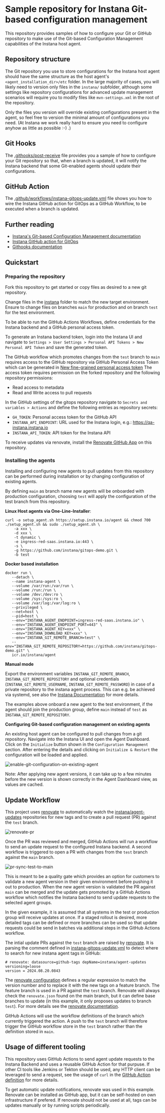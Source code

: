 # Sample repository for Instana Git-based configuration management

This repository provides samples of how to configure your Git or GitHub repository to make use of the Git-based Configuration Management capabilities of the Instana host agent.

## Repository structure

The Git repository you use to store configurations for the Instana host agent should have the same structure as the host agent's `<agent_installation_dir>/etc` folder.
In the large majority of cases, you will likely need to version only files in the `instana/` subfolder, although some settings like repository configurations for advanced update management scenarios will require you to modify files like `mvn-settings.xml` in the root of the repository.

Only the files you version will override existing configurations present in the agent, so feel free to version the minimal amount of configurations you need.
(At Instana we work really hard to ensure you need to configure anyhow as little as possible :-) .)

## Git Hooks

The [.githooks/post-receive](.githooks/post-receive) file provides you a sample of how to configure your Git repository so that, when a branch is updated, it will notify the Instana backend that some Git-enabled agents should update their configurations.

## GitHub Action

The [.github/workflows/instana-gitops-update.yml](.github/workflows/instana-gitops-update.yml) file shows you how to wire the Instana GitHub action for GitOps as a GitHub Workflow, to be executed when a branch is updated.

## Further reading

* [Instana's Git-based Configuration Management documentation](https://www.instana.com/docs/setup_and_manage/host_agent/configuration/git_ops#with-the-api)
* [Instana GitHub action for GitOps](https://github.com/instana/github-action-update-agent-configurations)
* [Githooks documentation](https://git-scm.com/docs/githooks)


## Quickstart

### Preparing the repository

Fork this repository to get started or copy files as desired to a new git repository.

Change files in the [instana](./instana) folder to match the new target environment. Ensure to change files on branches `main` for production and on branch `test` for the test environment.

To be able to run the GitHub Actions Workflows, define credentials for the Instana backend and a GitHub personal access token.

To generate an Instana backend token, login into the Instana UI and navigate to `Settings > User Settings > Personal API Tokens > New Personal API Token` and save the generated token.

The GitHub workflow which promotes changes from the `test` branch to `main` requires access to the GitHub repository via GitHub Personal Access Token which can be generated in [New fine-grained personal access token](https://github.com/settings/personal-access-tokens/new)
The access token requires permission on the forked repository and the following repository permissions:

- Read access to metadata
- Read and Write access to pull requests

In the GitHub settings of the gitops repository navigate to `Secrets and variables > Actions` and define the following entries as repository secrets:

- `GH_TOKEN`: Personal access token for the GitHub API
- `INSTANA_API_ENDPOINT`: URL used for the Instana login, e.g.: https://qa-instana.instana.io
- `INSTANA_API_TOKEN`: API token for the Instana API

To receive updates via renovate, install the [Renovate GitHub App](https://github.com/apps/renovate) on this repository.

### Installing the agents

Installing and configuring new agents to pull updates from this repository can be performed during installation or by changing configuration of existing agents.

By defining `main` as branch name new agents will be onboarded with production configuration, choosing `test` will apply the configuration of the test branch from this repository.

**Linux Host agents via One-Line-Installer**:

```#!/bin/bash
curl -o setup_agent.sh https://setup.instana.io/agent && chmod 700 ./setup_agent.sh && sudo ./setup_agent.sh \
    -a xxx \
    -d xxx \
    -t dynamic \
    -e ingress-red-saas.instana.io:443 \
    -s \
    -g https://github.com/instana/gitops-demo.git \
    -b test
```

**Docker based installation**

```#!/bin/bash
docker run \
   --detach \
   --name instana-agent \
   --volume /var/run:/var/run \
   --volume /run:/run \
   --volume /dev:/dev:ro \
   --volume /sys:/sys:ro \
   --volume /var/log:/var/log:ro \
   --privileged \
   --net=host \
   --pid=host \
   --env="INSTANA_AGENT_ENDPOINT=ingress-red-saas.instana.io" \
   --env="INSTANA_AGENT_ENDPOINT_PORT=443" \
   --env="INSTANA_AGENT_KEY=xxx" \
   --env="INSTANA_DOWNLOAD_KEY=xxx" \
   --env="INSTANA_GIT_REMOTE_BRANCH=test" \
   --env="INSTANA_GIT_REMOTE_REPOSITORY=https://github.com/instana/gitops-demo.git" \
   icr.io/instana/agent
```

**Manual mode**

Export the environment variables `INSTANA_GIT_REMOTE_BRANCH`, `INSTANA_GIT_REMOTE_REPOSITORY` and optional credentials (`INSTANA_GIT_REMOTE_USERNAME`, `INSTANA_GIT_REMOTE_PASSWORD`) in case of a private repository to the instana agent process. This can e.g. be achieved via systemd, see also the [Instana Documentation](https://www.ibm.com/docs/en/instana-observability/current?topic=agents-git-based-configuration-management) for more details.

The examples above onboard a new agent to the test environment, if the agent should join the production group, define `main` instead of `test` as `INSTANA_GIT_REMOTE_REPOSITORY`.

**Configuring Git-based configuration management on existing agents**

An existing host agent can be configured to pull changes from a git repository. Navigate into the Instana UI and open the Agent Dashboard. Click on the `Initialize` button shown in the `Configuration Management` section. After entering the details and clicking on `Initialize & Restart` the configuration will be loaded and applied.

![enable-git-configuration-on-existing-agent](./images/enable-git-configuration-on-existing-agent.png)

Note: After applying new agent versions, it can take up to a few minutes before the new version is shown correctly in the Agent Dashboard view, as values are cached.

## Update Workflow

This project uses [renovate](https://github.com/apps/renovate) to automatically watch the [instana/agent-updates](https://github.com/instana/agent-updates/tags) repositories for new tags and to create a pull request (PR) against the `test` branch.

![renovate-pr](./images/renovate-pull-request.png)

Once the PR was reviewed and merged, GitHub Actions will run a workflow to send an update request to the configured Instana backend. 
A second workflow is triggered to open a PR with changes from the `test` branch against the `main` branch.

![pr-sync-test-to-main](./images/pr-sync-test-to-main.png)

This is meant to be a quality gate which provides an option for customers to validate a new agent version in their given environment before pushing it out to production. When the new agent version is validated the PR against `main` can be merged and the update gets promoted by a GitHub Actions workflow which notifies the Instana backend to send update requests to the selected agent groups.

In the given example, it is assumed that all systems in the test or production group will receive updates at once. If a staged rollout is desired, more detailed tags can be defined or more branches can be used so that update requests could be send in batches via additional steps in the GitHub Actions workflow.

The intial update PRs against the `test` branch are raised by [renovate](https://github.com/renovatebot/renovate). It is parsing the comment defined in [instana-gitops-update.yml](.github/workflows/instana-gitops-update.yml) to detect where to search for new instana agent tags in GitHub:

```
# renovate: datasource=github-tags depName=instana/agent-updates versioning=loose
version = 2024.08.20.0843
```

The [renovate configuration](./renovate.json) defines a regular expression to match the version number and to replace it with the new tags on a feature branch. The feature branch is used in a PR against the `test` branch. Renovate will always check the `renovate.json` found on the main branch, but it can define base branches to update (in this example, it only proposes updates to branch `test`). For more details see the [renovate documentation](https://docs.renovatebot.com/modules/manager/regex/).

GitHub Actions will use the workflow definitions of the branch which currently triggered the action. A push to the `test` branch will therefore trigger the GitHub workflow store in the `test` branch rather than the definition stored in `main`.

## Usage of different tooling

This repository uses GitHub Actions to send agent update requests to the Instana Backend and uses a reusable GitHub Action for that purpuse. If other CI tools like Jenkins or Tekton should be used, any HTTP client can be leveraged to send a request, see the usage of `curl` in the [GitHub Action definition](https://github.com/instana/github-action-update-agent-configurations/blob/master/entrypoint.sh) for more details.

To get automatic update notifications, renovate was used in this example. Renovate can be installed as GitHub app, but it can be self-hosted on own infrastructure if prefered.
If renovate should not be used at all, tags can be updates manually or by running scripts periodically.
